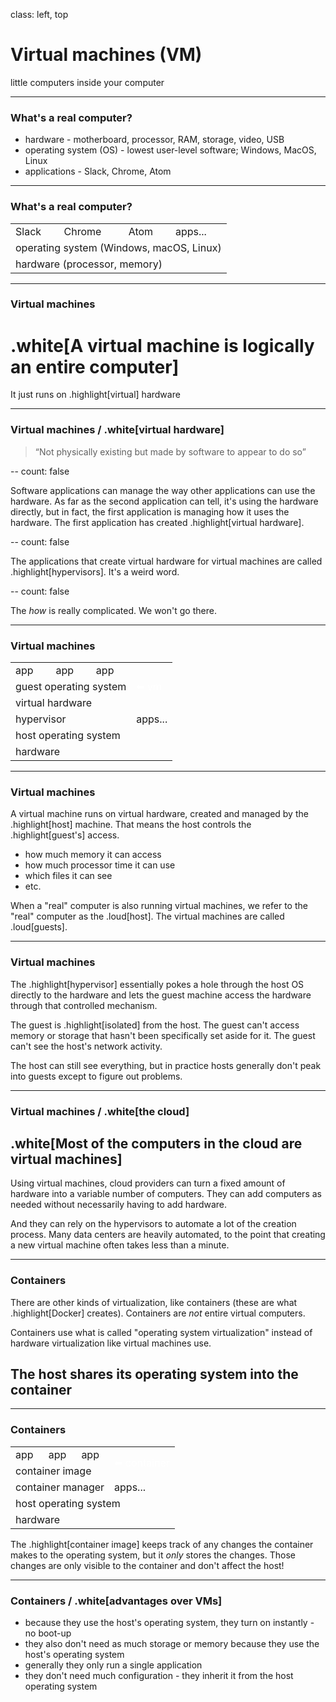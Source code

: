 class: left, top
# Virtual machines (VM)
little computers inside your computer

---

### What's a real computer?

* hardware - motherboard, processor, RAM, storage, video, USB
* operating system (OS) - lowest user-level software; Windows, MacOS, Linux
* applications - Slack, Chrome, Atom

---

### What's a real computer?

<table>
  <tr class="apps">
    <td>Slack</td>
    <td>Chrome</td>
    <td>Atom</td>
    <td>apps...</td>
  </tr>
  <tr class="os">
    <td colspan="4">operating system (Windows, macOS, Linux)</td>
  </tr>
  <tr class="hardware">
    <td colspan="4">hardware (processor, memory)</td>
  </tr>
</table>

---

### Virtual machines

# .white[A virtual machine is logically an entire computer]

It just runs on .highlight[virtual] hardware

---

### Virtual machines / .white[virtual hardware]

> &ldquo;Not physically existing but made by software to appear to do so&rdquo;

--
count: false

Software applications can manage the way other applications can use the hardware.
As far as the second application can tell, it's using the hardware directly, but
in fact, the first application is managing how it uses the hardware.  The first
application has created .highlight[virtual hardware].

--
count: false

The applications that create virtual hardware for virtual machines are called
.highlight[hypervisors]. It's a weird word.

--
count: false

The *how* is really complicated.  We won't go there.

---

### Virtual machines

<table>
  <tr class="apps">
    <td>app</td>
    <td>app</td>
    <td>app</td>
    <td rowspan="3" style="background: transparent; color: white;">⬅ vm</td>
  </tr>
  <tr class="os">
    <td colspan="3">guest operating system</td>
  </tr>
  <tr class="hardware">
    <td colspan="3">virtual hardware</td>
  </tr>
  <tr class="apps">
    <td colspan="3">hypervisor</td>
    <td>apps...</td>
  </tr>
  <tr class="os">
    <td colspan="4">host operating system</td>
  </tr>
  <tr class="hardware">
    <td colspan="4">hardware</td>
  </tr>
</table>

---

### Virtual machines

A virtual machine runs on virtual hardware, created and managed by the .highlight[host]
machine.  That means the host controls the .highlight[guest's] access.

* how much memory it can access
* how much processor time it can use
* which files it can see
* etc.

When a "real" computer is also running virtual machines, we refer to the
"real" computer as the .loud[host].  The virtual machines are called
.loud[guests].

---

### Virtual machines

The .highlight[hypervisor] essentially pokes a hole through the host OS directly to the hardware
and lets the guest machine access the hardware through that controlled mechanism.

The guest is .highlight[isolated] from the host.  The guest can't access
memory or storage that hasn't been specifically set aside for it.  The guest can't
see the host's network activity.

The host can still see everything, but in practice hosts generally don't peak into
guests except to figure out problems.

---

### Virtual machines / .white[the cloud]

## .white[Most of the computers in the cloud are virtual machines]

Using virtual machines, cloud providers can turn a fixed amount of hardware into a
variable number of computers.  They can add computers as needed without necessarily
having to add hardware.

And they can rely on the hypervisors to automate a lot of the creation process.  Many
data centers are heavily automated, to the point that creating a new virtual machine
often takes less than a minute.

---

### Containers

There are other kinds of virtualization, like containers (these are what
.highlight[Docker] creates).  Containers are *not* entire virtual computers.

Containers use what is called "operating system virtualization" instead of
hardware virtualization like virtual machines use.

## The host shares its operating system into the container

---

### Containers

<table>
  <tr class="apps">
    <td>app</td>
    <td>app</td>
    <td>app</td>
    <td rowspan="2" style="background: transparent; color: white;">⬅ container</td>
  </tr>
  <tr class="hardware">
    <td colspan="3">container image</td>
  </tr>
  <tr class="apps">
    <td colspan="3">container manager</td>
    <td>apps...</td>
  </tr>
  <tr class="os">
    <td colspan="4">host operating system</td>
  </tr>
  <tr class="hardware">
    <td colspan="4">hardware</td>
  </tr>
</table>

The .highlight[container image] keeps track of any changes the container makes to the
operating system, but it _only_ stores the changes. Those changes are only visible to
the container and don't affect the host!

---

### Containers / .white[advantages over VMs]

* because they use the host's operating system, they turn on instantly - no boot-up
* they also don't need as much storage or memory because they use the host's operating system
* generally they only run a single application
* they don't need much configuration - they inherit it from the host operating system
